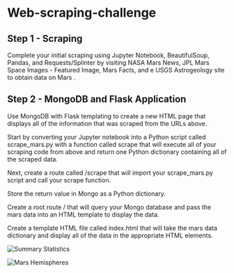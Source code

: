 # Web-scraping-challenge

## Step 1 - Scraping
Complete your initial scraping using Jupyter Notebook, BeautifulSoup, Pandas, and Requests/Splinter by visiting NASA Mars News, JPL Mars Space Images - Featured Image, Mars Facts, and e USGS Astrogeology site to obtain data on Mars .


## Step 2 - MongoDB and Flask Application
Use MongoDB with Flask templating to create a new HTML page that displays all of the information that was scraped from the URLs above.

Start by converting your Jupyter notebook into a Python script called scrape_mars.py with a function called scrape that will execute all of your scraping code from above and return one Python dictionary containing all of the scraped data.

Next, create a route called /scrape that will import your scrape_mars.py script and call your scrape function.

Store the return value in Mongo as a Python dictionary.

Create a root route / that will query your Mongo database and pass the mars data into an HTML template to display the data.

Create a template HTML file called index.html that will take the mars data dictionary and display all of the data in the appropriate HTML elements. 


![Summary Statistics](https://github.com/AliceSartori/sqlalchemy/blob/main/Precipitations%20over%2012-month%20period.png)

![Mars Hemispheres](https://github.com/AliceSartori/Web-scraping-challenge/blob/main/Screen%20Shot%202021-02-26%20at%207.17.06%20PM.png)
